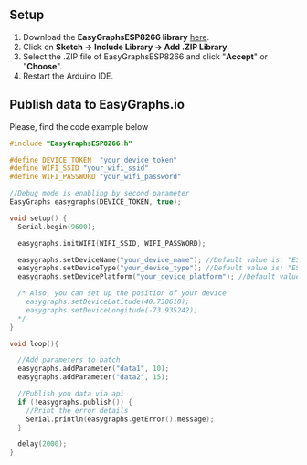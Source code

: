 ## Setup

1. Download the **EasyGraphsESP8266 library** [here](https://github.com/easyGraphs/easygraphs-esp8266/archive/master.zip).
2. Click on **Sketch -> Include Library -> Add .ZIP Library**.
3. Select the .ZIP file of EasyGraphsESP8266 and click "**Accept**" or "**Choose**".
4. Restart the Arduino IDE.

## Publish data to EasyGraphs.io
Please, find the code example below

```c++
#include "EasyGraphsESP8266.h"

#define DEVICE_TOKEN  "your_device_token"
#define WIFI_SSID "your_wifi_ssid"
#define WIFI_PASSWORD "your_wifi_password"

//Debug mode is enabling by second parameter
EasyGraphs easygraphs(DEVICE_TOKEN, true);

void setup() {
  Serial.begin(9600);

  easygraphs.initWIFI(WIFI_SSID, WIFI_PASSWORD);

  easygraphs.setDeviceName("your_device_name"); //Default value is: "ESP8266"
  easygraphs.setDeviceType("your_device_type"); //Default value is: "ESP8266"
  easygraphs.setDevicePlatform("your_device_platform"); //Default value is: "Arduino"

  /* Also, you can set up the position of your device
    easygraphs.setDeviceLatitude(40.730610);
    easygraphs.setDeviceLongitude(-73.935242);
  */
}

void loop(){

  //Add parameters to batch
  easygraphs.addParameter("data1", 10);
  easygraphs.addParameter("data2", 15);

  //Publish you data via api
  if (!easygraphs.publish()) {
    //Print the error details
    Serial.println(easygraphs.getError().message);
  }

  delay(2000);
}
```